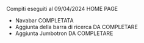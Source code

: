 Compiti eseguiti al 09/04/2024 
HOME PAGE
- Navabar COMPLETATA
- Aggiunta della barra di ricerca DA COMPLETARE
- Aggiunta Jumbotron DA COMPLETARE

